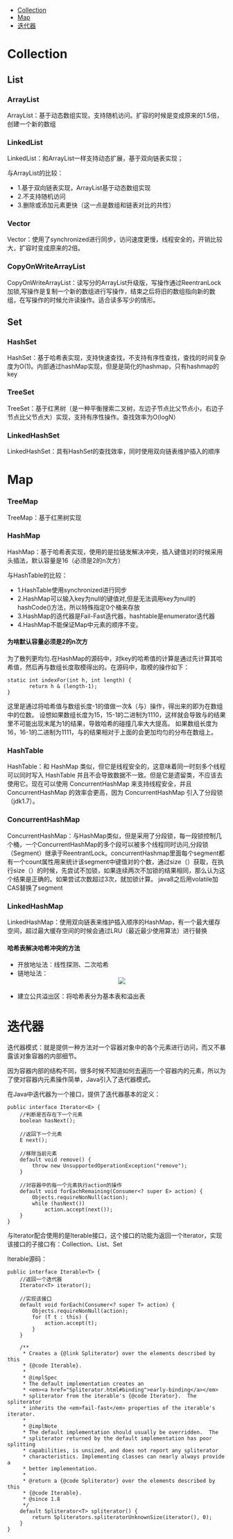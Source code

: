 * [Collection](#collection)
* [Map](#map)
* [迭代器](#迭代器)

# Collection

## List

### ArrayList
ArrayList：基于动态数组实现，支持随机访问。扩容的时候是变成原来的1.5倍，创建一个新的数组

### LinkedList
LinkedList：和ArrayList一样支持动态扩展，基于双向链表实现；

与ArrayList的比较：
* 1.基于双向链表实现，ArrayList基于动态数组实现   
* 2.不支持随机访问  
* 3.删除或添加元素更快（这一点是数组和链表对比的共性）

### Vector
Vector：使用了synchronized进行同步，访问速度更慢，线程安全的，开销比较大，扩容时变成原来的2倍。

### CopyOnWriteArrayList
CopyOnWriteArrayList：读写分的ArrayList升级版，写操作通过ReentranLock加锁,写操作是复制一个新的数组进行写操作，结束之后将旧的数组指向新的数组，在写操作的时候允许读操作。适合读多写少的情形。

## Set

### HashSet
HashSet：基于哈希表实现，支持快速查找，不支持有序性查找，查找的时间复杂度为O(1)。内部通过hashMap实现，但是是简化的hashmap，只有hashmap的key

### TreeSet
TreeSet：基于红黑树（是一种平衡搜索二叉树，左边子节点比父节点小，右边子节点比父节点大）实现，支持有序性操作。查找效率为O(logN）

### LinkedHashSet
LinkedHashSet：具有HashSet的查找效率，同时使用双向链表维护插入的顺序

# Map

### TreeMap
TreeMap：基于红黑树实现

### HashMap
HashMap：基于哈希表实现，使用的是拉链发解决冲突，插入键值对的时候采用头插法，默认容量是16（必须是2的n次方） 

与HashTable的比较：
* 1.HashTable使用synchronized进行同步 
* 2.HashMap可以输入key为null的键值对,但是无法调用key为null的hashCode()方法，所以特殊指定0个桶来存放  
* 3.HashMap的迭代器是Fail-Fast迭代器，hashtable是enumerator迭代器
* 4.HashMap不能保证Map中元素的顺序不变。

#### 为啥默认容量必须是2的n次方
为了散列更均匀.在HashMap的源码中，对key的哈希值的计算是通过先计算其哈希值，然后再与数组长度取模得出的。在源码中，取模的操作如下：
```
static int indexFor(int h, int length) {  
       return h & (length-1);  
} 
```
这里是通过将哈希值与数组长度-1的值做一次&（与）操作，得出来的即为在数组中的位数。
设想如果数组长度为15，15-1的二进制为1110，这样就会导致与的结果里不可能出现末尾为1的结果，导致哈希的碰撞几率大大提高。
如果数组长度为16，16-1的二进制为1111，与的结果相对于上面的会更加均匀的分布在数组上。


### HashTable
HashTable：和 HashMap 类似，但它是线程安全的，这意味着同一时刻多个线程可以同时写入 HashTable 并且不会导致数据不一致。但是它是遗留类，不应该去使用它。现在可以使用 ConcurrentHashMap 来支持线程安全，并且 ConcurrentHashMap 的效率会更高，因为 ConcurrentHashMap 引入了分段锁（jdk1.7）。

### ConcurrentHashMap
ConcurrentHashMap：与HashMap类似，但是采用了分段锁，每一段锁控制几个桶，一个ConcurrentHashMap的多个段可以被多个线程同时访问,分段锁（Segment）继承于ReentrantLock。concurrentHashmap里面每个segment都有一个count属性用来统计该segment中键值对的个数，通过size（）获取，在执行size（）的时候，先尝试不加锁，如果连续两次不加锁的结果相同，那么认为这个结果是正确的。如果尝试次数超过3次，就加锁计算。
java8之后用volatile加CAS替换了segment 

### LinkedHashMap
LinkedHashMap：使用双向链表来维护插入顺序的HashMap，有一个最大缓存空间，超过最大缓存空间的时候会通过LRU（最近最少使用算法）进行替换

#### 哈希表解决哈希冲突的方法
* 开放地址法：线性探测、二次哈希
* 链地址法：<div align="center"> <img src="https://github.com/RJianPeng/Technology-Stack/blob/master/Java/photo/%E9%93%BE%E5%9C%B0%E5%9D%80%E6%B3%95.png"/></div><br>
* 建立公共溢出区：将哈希表分为基本表和溢出表



# 迭代器
迭代器模式：就是提供一种方法对一个容器对象中的各个元素进行访问，而又不暴露该对象容器的内部细节。

因为容器内部的结构不同，很多时候不知道如何去遍历一个容器内的元素，所以为了使对容器内元素操作简单，Java引入了迭代器模式。

在Java中迭代器为一个接口，提供了迭代器基本的定义：
```
public interface Iterator<E> {
    //判断是否存在下一个元素
    boolean hasNext();

    //返回下一个元素
    E next();

    //移除当前元素
    default void remove() {
        throw new UnsupportedOperationException("remove");
    }

    //对容器中的每一个元素执行action的操作
    default void forEachRemaining(Consumer<? super E> action) {
        Objects.requireNonNull(action);
        while (hasNext())
            action.accept(next());
    }
}
```

与Iterator配合使用的是Iterable接口，这个接口的功能为返回一个Iterator，实现该接口的子接口有：Collection<E>、List<E>、Set<E>

Iterable源码：
```
public interface Iterable<T> {
    //返回一个迭代器
    Iterator<T> iterator();

    //实现该接口
    default void forEach(Consumer<? super T> action) {
        Objects.requireNonNull(action);
        for (T t : this) {
            action.accept(t);
        }
    }

    /**
     * Creates a {@link Spliterator} over the elements described by this
     * {@code Iterable}.
     *
     * @implSpec
     * The default implementation creates an
     * <em><a href="Spliterator.html#binding">early-binding</a></em>
     * spliterator from the iterable's {@code Iterator}.  The spliterator
     * inherits the <em>fail-fast</em> properties of the iterable's iterator.
     *
     * @implNote
     * The default implementation should usually be overridden.  The
     * spliterator returned by the default implementation has poor splitting
     * capabilities, is unsized, and does not report any spliterator
     * characteristics. Implementing classes can nearly always provide a
     * better implementation.
     *
     * @return a {@code Spliterator} over the elements described by this
     * {@code Iterable}.
     * @since 1.8
     */
    default Spliterator<T> spliterator() {
        return Spliterators.spliteratorUnknownSize(iterator(), 0);
    }
}
```














